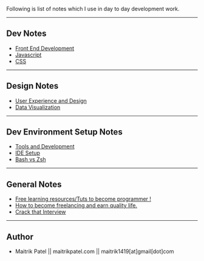Following is list of notes which I use in day to day development work.

---

## Dev Notes

- [Front End Development](Front_End_Development.md)
- [Javascript](JS.md)
- [CSS](css.md)

---

## Design Notes

- [User Experience and Design](UX.md)
- [Data Visualization](dataviz.md)

---

## Dev Environment Setup Notes

- [Tools and Development](Tools.md)
- [IDE Setup](Sublime.md)
- [Bash vs Zsh](Bash_Zsh.md)

---

## General Notes

- [Free learning resources/Tuts to become programmer !](Learning_Tuts.md)
- [How to become freelancing and earn quality life.](Freelancing.md)
- [Crack that Interview](Interview_Preparation.md)

---
## Author

- Maitrik Patel || maitrikpatel.com || maitrik1419[at]gmail[dot]com
